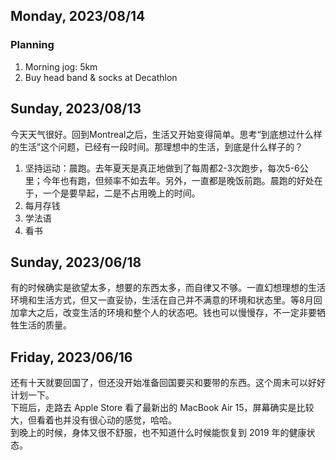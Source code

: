 ## Monday, 2023/08/14
### Planning
1. Morning jog: 5km
2. Buy head band & socks at Decathlon


## Sunday, 2023/08/13
今天天气很好。回到Montreal之后，生活又开始变得简单。思考“到底想过什么样的生活”这个问题，已经有一段时间。那理想中的生活，到底是什么样子的？
1. 坚持运动：晨跑。去年夏天是真正地做到了每周都2-3次跑步，每次5-6公里；今年也有跑，但频率不如去年。另外，一直都是晚饭前跑。晨跑的好处在于，一个是要早起，二是不占用晚上的时间。
2. 每月存钱
3. 学法语
4. 看书


## Sunday, 2023/06/18
有的时候确实是欲望太多，想要的东西太多，而自律又不够。一直幻想理想的生活环境和生活方式，但又一直妥协，生活在自己并不满意的环境和状态里。等8月回加拿大之后，改变生活的环境和整个人的状态吧。钱也可以慢慢存，不一定非要牺牲生活的质量。


## Friday, 2023/06/16
还有十天就要回国了，但还没开始准备回国要买和要带的东西。这个周末可以好好计划一下。  
下班后，走路去 Apple Store 看了最新出的 MacBook Air 15，屏幕确实是比较大，但看着也并没有很心动的感觉，哈哈。  
到晚上的时候，身体又很不舒服，也不知道什么时候能恢复到 2019 年的健康状态。
